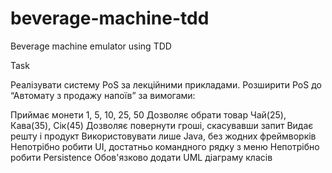 # beverage-machine-tdd
Beverage machine emulator using TDD  

Task

Реалізувати систему PoS за лекційними прикладами. Розширити PoS до “Автомату з продажу напоїв” за вимогами:

Приймає монети 1, 5, 10, 25, 50
Дозволяє обрати товар Чай(25), Кава(35), Сік(45)
Дозволяє повернути гроші, скасувавши запит
Видає решту і продукт
Використовувати лише Java, без жодних фреймворків
Непотрібно робити UI, достатньо командного рядку з меню
Непотрібно робити Persistence
Обов'язково додати UML діаграму класів
